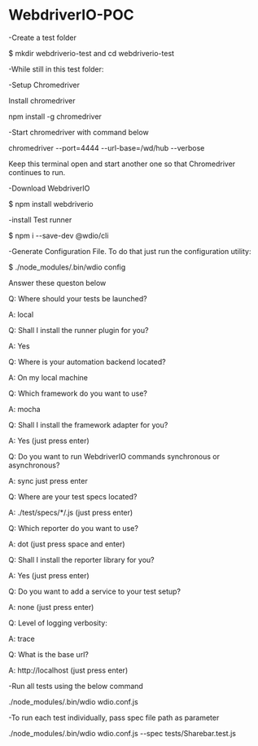 # WebdriverIO-POC
-Create a test folder

$ mkdir webdriverio-test and cd webdriverio-test

-While still in this test folder:

-Setup Chromedriver

Install chromedriver

npm install -g chromedriver

-Start chromedriver with command below

chromedriver --port=4444 --url-base=/wd/hub --verbose

Keep this terminal open and start another one so that Chromedriver continues to run.

-Download WebdriverIO

$ npm install webdriverio

-install Test runner

$ npm i --save-dev @wdio/cli

-Generate Configuration File. To do that just run the configuration utility:

$ ./node_modules/.bin/wdio config

Answer these queston below

Q: Where should your tests be launched?

A: local

Q: Shall I install the runner plugin for you?

A: Yes

Q: Where is your automation backend located?

A: On my local machine

Q: Which framework do you want to use?

A: mocha

Q: Shall I install the framework adapter for you?

A: Yes (just press enter)

Q: Do you want to run WebdriverIO commands synchronous or asynchronous?

A: sync just press enter

Q: Where are your test specs located?

A: ./test/specs/*/.js (just press enter)

Q: Which reporter do you want to use?

A: dot (just press space and enter)

Q: Shall I install the reporter library for you?

A: Yes (just press enter)

Q: Do you want to add a service to your test setup?

A: none (just press enter)

Q: Level of logging verbosity:

A: trace

Q: What is the base url?

A: http://localhost (just press enter)

-Run all tests using the below command

./node_modules/.bin/wdio wdio.conf.js

-To run each test individually, pass spec file path as parameter

./node_modules/.bin/wdio wdio.conf.js --spec tests/Sharebar.test.js


